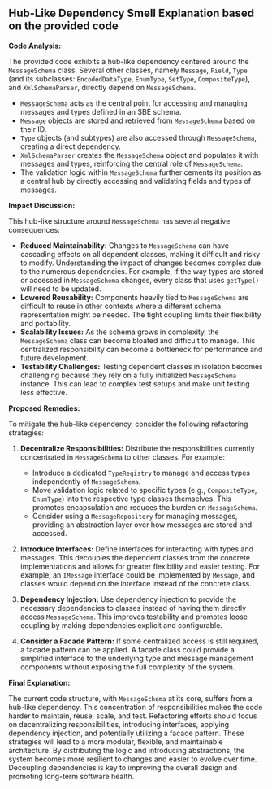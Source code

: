 ## Hub-Like Dependency Smell Explanation based on the provided code

**Code Analysis:**

The provided code exhibits a hub-like dependency centered around the `MessageSchema` class. Several other classes, namely `Message`, `Field`, `Type` (and its subclasses: `EncodedDataType`, `EnumType`, `SetType`, `CompositeType`), and `XmlSchemaParser`, directly depend on `MessageSchema`.

-   `MessageSchema` acts as the central point for accessing and managing messages and types defined in an SBE schema.
-   `Message` objects are stored and retrieved from `MessageSchema` based on their ID.
-   `Type` objects (and subtypes) are also accessed through `MessageSchema`, creating a direct dependency.
-   `XmlSchemaParser` creates the `MessageSchema` object and populates it with messages and types, reinforcing the central role of `MessageSchema`.
-   The validation logic within `MessageSchema` further cements its position as a central hub by directly accessing and validating fields and types of messages.

**Impact Discussion:**

This hub-like structure around `MessageSchema` has several negative consequences:

-   **Reduced Maintainability:** Changes to `MessageSchema` can have cascading effects on all dependent classes, making it difficult and risky to modify. Understanding the impact of changes becomes complex due to the numerous dependencies. For example, if the way types are stored or accessed in `MessageSchema` changes, every class that uses `getType()` will need to be updated.
-   **Lowered Reusability:** Components heavily tied to `MessageSchema` are difficult to reuse in other contexts where a different schema representation might be needed. The tight coupling limits their flexibility and portability.
-   **Scalability Issues:** As the schema grows in complexity, the `MessageSchema` class can become bloated and difficult to manage. This centralized responsibility can become a bottleneck for performance and future development.
-   **Testability Challenges:** Testing dependent classes in isolation becomes challenging because they rely on a fully initialized `MessageSchema` instance. This can lead to complex test setups and make unit testing less effective.

**Proposed Remedies:**

To mitigate the hub-like dependency, consider the following refactoring strategies:

1. **Decentralize Responsibilities:** Distribute the responsibilities currently concentrated in `MessageSchema` to other classes. For example:

    - Introduce a dedicated `TypeRegistry` to manage and access types independently of `MessageSchema`.
    - Move validation logic related to specific types (e.g., `CompositeType`, `EnumType`) into the respective type classes themselves. This promotes encapsulation and reduces the burden on `MessageSchema`.
    - Consider using a `MessageRepository` for managing messages, providing an abstraction layer over how messages are stored and accessed.

2. **Introduce Interfaces:** Define interfaces for interacting with types and messages. This decouples the dependent classes from the concrete implementations and allows for greater flexibility and easier testing. For example, an `IMessage` interface could be implemented by `Message`, and classes would depend on the interface instead of the concrete class.

3. **Dependency Injection:** Use dependency injection to provide the necessary dependencies to classes instead of having them directly access `MessageSchema`. This improves testability and promotes loose coupling by making dependencies explicit and configurable.

4. **Consider a Facade Pattern:** If some centralized access is still required, a facade pattern can be applied. A facade class could provide a simplified interface to the underlying type and message management components without exposing the full complexity of the system.

**Final Explanation:**

The current code structure, with `MessageSchema` at its core, suffers from a hub-like dependency. This concentration of responsibilities makes the code harder to maintain, reuse, scale, and test. Refactoring efforts should focus on decentralizing responsibilities, introducing interfaces, applying dependency injection, and potentially utilizing a facade pattern. These strategies will lead to a more modular, flexible, and maintainable architecture. By distributing the logic and introducing abstractions, the system becomes more resilient to changes and easier to evolve over time. Decoupling dependencies is key to improving the overall design and promoting long-term software health.
